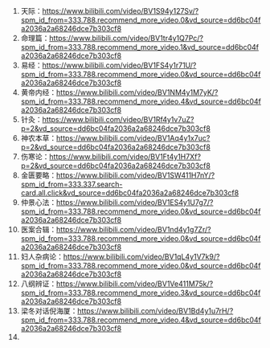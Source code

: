 1. 天际：https://www.bilibili.com/video/BV1S94y127Sv/?spm_id_from=333.788.recommend_more_video.0&vd_source=dd6bc04fa2036a2a68246dce7b303cf8
2. 命理篇：https://www.bilibili.com/video/BV1tr4y1Q7Pc/?spm_id_from=333.788.recommend_more_video.1&vd_source=dd6bc04fa2036a2a68246dce7b303cf8
3. 易经：https://www.bilibili.com/video/BV1FS4y1r71U/?spm_id_from=333.788.recommend_more_video.0&vd_source=dd6bc04fa2036a2a68246dce7b303cf8
4. 黄帝内经：https://www.bilibili.com/video/BV1NM4y1M7yK/?spm_id_from=333.788.recommend_more_video.4&vd_source=dd6bc04fa2036a2a68246dce7b303cf8
5. 针灸：https://www.bilibili.com/video/BV1Rf4y1v7uZ?p=2&vd_source=dd6bc04fa2036a2a68246dce7b303cf8
6. 神农本草：https://www.bilibili.com/video/BV1Aq4y1x7uc?p=2&vd_source=dd6bc04fa2036a2a68246dce7b303cf8
7. 伤寒论：https://www.bilibili.com/video/BV1Ft4y1H7Xf?p=2&vd_source=dd6bc04fa2036a2a68246dce7b303cf8
8. 金匮要略：https://www.bilibili.com/video/BV1SW411H7nY/?spm_id_from=333.337.search-card.all.click&vd_source=dd6bc04fa2036a2a68246dce7b303cf8
9. 仲景心法：https://www.bilibili.com/video/BV1ES4y1U7g7/?spm_id_from=333.788.recommend_more_video.0&vd_source=dd6bc04fa2036a2a68246dce7b303cf8
10. 医案合辑：https://www.bilibili.com/video/BV1nd4y1g7Zr/?spm_id_from=333.788.recommend_more_video.0&vd_source=dd6bc04fa2036a2a68246dce7b303cf8
11. 妇人杂病论：https://www.bilibili.com/video/BV1qL4y1V7k9/?spm_id_from=333.788.recommend_more_video.0&vd_source=dd6bc04fa2036a2a68246dce7b303cf8
12. 八纲辨证：https://www.bilibili.com/video/BV1Ve411M75k/?spm_id_from=333.788.recommend_more_video.3&vd_source=dd6bc04fa2036a2a68246dce7b303cf8
13. 梁冬对话倪海厦：https://www.bilibili.com/video/BV1Bd4y1u7rH/?spm_id_from=333.788.recommend_more_video.4&vd_source=dd6bc04fa2036a2a68246dce7b303cf8
14. 